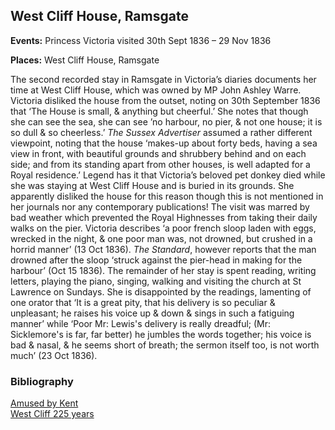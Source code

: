 ## West Cliff House, Ramsgate

**Events:** Princess Victoria visited 30th Sept 1836 – 29 Nov 1836

**Places:** West Cliff House, Ramsgate

The second recorded stay in Ramsgate in Victoria’s diaries documents her time at West Cliff House, which was owned by MP John Ashley Warre. Victoria disliked the house from the outset, noting on 30th September 1836 that ‘The House is small, & anything but cheerful.’ She notes that though she can see the sea, she can see ’no harbour, no pier, & not one house; it is so dull & so cheerless.’ _The Sussex Advertiser_ assumed a rather different viewpoint, noting that the house ‘makes-up about forty beds, having a sea view in front, with beautiful grounds and shrubbery behind and on each side; and from its standing apart from other houses, is well adapted for a Royal residence.’ Legend has it that Victoria’s beloved pet donkey died while she was staying at West Cliff House and is buried in its grounds. She apparently disliked the house for this reason though this is not mentioned in her journals nor any contemporary publications!
The visit was marred by bad weather which prevented the Royal Highnesses from taking their daily walks on the pier. Victoria describes ‘a poor french sloop laden with eggs, wrecked in the night, & one poor man was, not drowned, but crushed in a horrid manner’ (13 Oct 1836). _The Standard_, however reports that the man drowned after the sloop ‘struck against the pier-head in making for the harbour’ (Oct 15 1836). The remainder of her stay is spent reading, writing letters, playing the piano, singing, walking and visiting the church at St Lawrence on Sundays. She is disappointed by the readings,  lamenting of one orator that ‘It is a great pity, that his delivery is so peculiar & unpleasant; he raises his voice up & down & sings in such a fatiguing manner’ while ‘Poor Mr: Lewis's delivery is really dreadful; (Mr: Sicklemore's is far, far better) he jumbles the words together; his voice is bad & nasal, & he seems short of breath; the sermon itself too, is not worth much’ (23 Oct 1836).

### Bibliography

[Amused by Kent](http://www.bbc.co.uk/kent/content/articles/2009/03/04/queen_victoria_history_feature.shtml)   
[West Cliff 225 years](http://ramsgate-society.org.uk/ramsgatematters/index.php/local-news/local-history/2-west-cliff-225-years)
